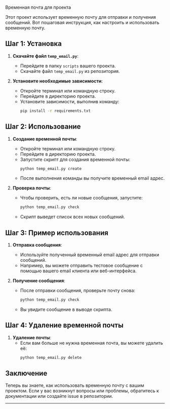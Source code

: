  Временная почта для проекта

Этот проект использует временную почту для отправки и получения сообщений. Вот пошаговая инструкция, как настроить и использовать временную почту.

## Шаг 1: Установка

1. **Скачайте файл `temp_email.py`**:
   - Перейдите в папку `scripts` вашего проекта.
   - Скачайте файл `temp_email.py` из репозитория.

2. **Установите необходимые зависимости**:
   - Откройте терминал или командную строку.
   - Перейдите в директорию проекта.
   - Установите зависимости, выполнив команду:
     ```sh
     pip install -r requirements.txt
     ```

## Шаг 2: Использование

1. **Создание временной почты**:
   - Откройте терминал или командную строку.
   - Перейдите в директорию проекта.
   - Запустите скрипт для создания временной почты:
     ```sh
     python temp_email.py create
     ```
   - После выполнения команды вы получите временный email адрес.

2. **Проверка почты**:
   - Чтобы проверить, есть ли новые сообщения, запустите:
     ```sh
     python temp_email.py check
     ```
   - Скрипт выведет список всех новых сообщений.

## Шаг 3: Пример использования

1. **Отправка сообщения**:
   - Используйте полученный временный email адрес для отправки сообщений.
   - Например, вы можете отправить тестовое сообщение с помощью вашего email клиента или веб-интерфейса.

2. **Получение сообщения**:
   - После отправки сообщения, проверьте почту снова:
     ```sh
     python temp_email.py check
     ```
   - Вы увидите сообщение в выводе скрипта.

## Шаг 4: Удаление временной почты

1. **Удаление почты**:
   - Если вам больше не нужна временная почта, вы можете удалить её:
     ```sh
     python temp_email.py delete
     ```

## Заключение

Теперь вы знаете, как использовать временную почту с вашим проектом. Если у вас возникнут вопросы или проблемы, обратитесь к документации или создайте issue в репозитории.

---
